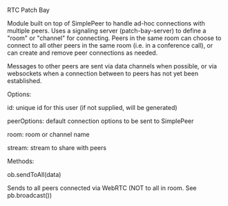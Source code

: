 RTC Patch Bay

Module built on top of SimplePeer to handle ad-hoc connections with multiple peers. Uses a signaling server (patch-bay-server) to define a "room" or "channel" for connecting. Peers in the same room can choose to connect to all other peers in the same room (i.e. in a conference call), or can create and remove peer connections as needed.

Messages to other peers are sent via data channels when possible, or via websockets when a connection between to peers has not yet been established.


Options:

id: unique id for this user (if not supplied, will be generated)

peerOptions: default connection options to be sent to SimplePeer

room: room or channel name

stream: stream to share with peers


Methods:

ob.sendToAll(data)

Sends to all peers connected via WebRTC (NOT to all in room. See pb.broadcast())
